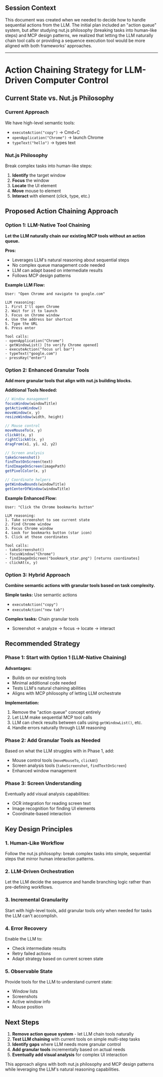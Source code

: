 ## Session Context

This document was created when we needed to decide how to handle sequential actions from the LLM. The initial plan included an "action queue" system, but after studying nut.js philosophy (breaking tasks into human-like steps) and MCP design patterns, we realized that letting the LLM naturally chain tool calls or providing a sequence execution tool would be more aligned with both frameworks' approaches.

---

# Action Chaining Strategy for LLM-Driven Computer Control

## Current State vs. Nut.js Philosophy

### Current Approach
We have high-level semantic tools:
- `executeAction("copy")` → Cmd+C
- `openApplication("Chrome")` → launch Chrome
- `typeText("hello")` → types text

### Nut.js Philosophy
Break complex tasks into human-like steps:
1. **Identify** the target window
2. **Focus** the window  
3. **Locate** the UI element
4. **Move** mouse to element
5. **Interact** with element (click, type, etc.)

## Proposed Action Chaining Approach

### Option 1: LLM-Native Tool Chaining
**Let the LLM naturally chain our existing MCP tools without an action queue.**

**Pros:**
- Leverages LLM's natural reasoning about sequential steps
- No complex queue management code needed
- LLM can adapt based on intermediate results
- Follows MCP design patterns

**Example LLM Flow:**
```
User: "Open Chrome and navigate to google.com"

LLM reasoning:
1. First I'll open Chrome
2. Wait for it to launch 
3. Focus on Chrome window
4. Use the address bar shortcut
5. Type the URL
6. Press enter

Tool calls:
- openApplication("Chrome") 
- getWindowList() [to verify Chrome opened]
- executeAction("focus url bar")
- typeText("google.com")
- pressKey("enter")
```

### Option 2: Enhanced Granular Tools
**Add more granular tools that align with nut.js building blocks.**

**Additional Tools Needed:**
```javascript
// Window management
focusWindow(windowTitle)
getActiveWindow()
moveWindow(x, y)
resizeWindow(width, height)

// Mouse control  
moveMouseTo(x, y)
clickAt(x, y)
rightClickAt(x, y)
dragFrom(x1, y1, x2, y2)

// Screen analysis
takeScreenshot()
findTextOnScreen(text)
findImageOnScreen(imagePath)
getPixelColor(x, y)

// Coordinate helpers
getWindowBounds(windowTitle)
getCenterOfWindow(windowTitle)
```

**Example Enhanced Flow:**
```
User: "Click the Chrome bookmarks button"

LLM reasoning:
1. Take screenshot to see current state
2. Find Chrome window
3. Focus Chrome window  
4. Look for bookmarks button (star icon)
5. Click at those coordinates

Tool calls:
- takeScreenshot()
- focusWindow("Chrome")
- findImageOnScreen("bookmark_star.png") [returns coordinates]
- clickAt(x, y)
```

### Option 3: Hybrid Approach
**Combine semantic actions with granular tools based on task complexity.**

**Simple tasks:** Use semantic actions
- `executeAction("copy")` 
- `executeAction("new tab")`

**Complex tasks:** Chain granular tools
- Screenshot → analyze → focus → locate → interact

## Recommended Strategy

### Phase 1: Start with Option 1 (LLM-Native Chaining)
**Advantages:**
- Builds on our existing tools
- Minimal additional code needed
- Tests LLM's natural chaining abilities
- Aligns with MCP philosophy of letting LLM orchestrate

**Implementation:**
1. Remove the "action queue" concept entirely
2. Let LLM make sequential MCP tool calls
3. LLM can check results between calls using `getWindowList()`, etc.
4. Handle errors naturally through LLM reasoning

### Phase 2: Add Granular Tools as Needed
Based on what the LLM struggles with in Phase 1, add:
- Mouse control tools (`moveMouseTo`, `clickAt`)
- Screen analysis tools (`takeScreenshot`, `findTextOnScreen`)
- Enhanced window management

### Phase 3: Screen Understanding
Eventually add visual analysis capabilities:
- OCR integration for reading screen text
- Image recognition for finding UI elements
- Coordinate-based interaction

## Key Design Principles

### 1. Human-Like Workflow
Follow the nut.js philosophy: break complex tasks into simple, sequential steps that mirror human interaction patterns.

### 2. LLM-Driven Orchestration
Let the LLM decide the sequence and handle branching logic rather than pre-defining workflows.

### 3. Incremental Granularity
Start with high-level tools, add granular tools only when needed for tasks the LLM can't accomplish.

### 4. Error Recovery
Enable the LLM to:
- Check intermediate results
- Retry failed actions
- Adapt strategy based on current screen state

### 5. Observable State
Provide tools for the LLM to understand current state:
- Window lists
- Screenshots  
- Active window info
- Mouse position

## Next Steps

1. **Remove action queue system** - let LLM chain tools naturally
2. **Test LLM chaining** with current tools on simple multi-step tasks
3. **Identify gaps** where LLM needs more granular control
4. **Add granular tools** incrementally based on actual needs
5. **Eventually add visual analysis** for complex UI interaction

This approach aligns with both nut.js philosophy and MCP design patterns while leveraging the LLM's natural reasoning capabilities.